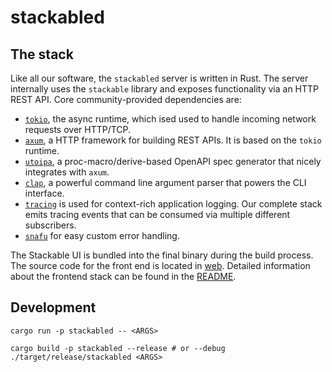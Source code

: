 # stackabled

## The stack

Like all our software, the `stackabled` server is written in Rust. The server internally uses the `stackable` library
and exposes functionality via an HTTP REST API. Core community-provided dependencies are:

- [`tokio`][tokio-link], the async runtime, which ised used to handle incoming network requests over HTTP/TCP.
- [`axum`][axum-link], a HTTP framework for building REST APIs. It is based on the `tokio` runtime.
- [`utoipa`][utoipa-link], a proc-macro/derive-based OpenAPI spec generator that nicely integrates with `axum`.
- [`clap`][clap-link], a powerful command line argument parser that powers the CLI interface.
- [`tracing`][tracing-link] is used for context-rich application logging. Our complete stack emits tracing events that can be consumed via multiple different subscribers.
- [`snafu`][snafu-link] for easy custom error handling.

The Stackable UI is bundled into the final binary during the build process. The source code for the front end is located
in [web](../../web). Detailed information about the frontend stack can be found in the [README](../../web/README.me).

## Development

```shell
cargo run -p stackabled -- <ARGS>
```

```shell
cargo build -p stackabled --release # or --debug
./target/release/stackabled <ARGS>
```

[tokio-link]: https://tokio.rs/
[axum-link]: https://github.com/tokio-rs/axum
[utoipa-link]: https://github.com/juhaku/utoipa
[clap-link]: https://github.com/clap-rs/clap
[tracing-link]: https://github.com/tokio-rs/tracing
[snafu-link]: https://github.com/shepmaster/snafu
